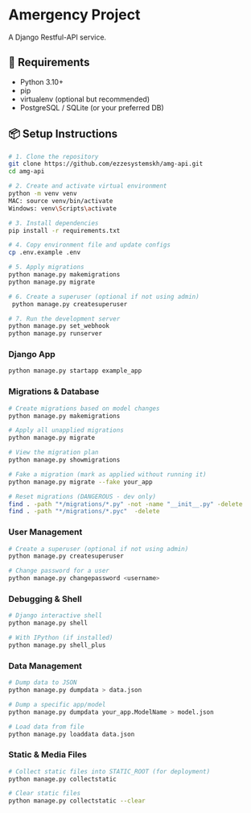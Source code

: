 # Amergency Project

A Django Restful-API service.

## 🚀 Requirements

- Python 3.10+
- pip
- virtualenv (optional but recommended)
- PostgreSQL / SQLite (or your preferred DB)

## 📦 Setup Instructions

```bash
# 1. Clone the repository
git clone https://github.com/ezzesystemskh/amg-api.git
cd amg-api

# 2. Create and activate virtual environment
python -m venv venv
MAC: source venv/bin/activate
Windows: venv\Scripts\activate

# 3. Install dependencies
pip install -r requirements.txt

# 4. Copy environment file and update configs
cp .env.example .env

# 5. Apply migrations
python manage.py makemigrations
python manage.py migrate

# 6. Create a superuser (optional if not using admin)
 python manage.py createsuperuser

# 7. Run the development server
python manage.py set_webhook
python manage.py runserver
```

### Django App
```bash
python manage.py startapp example_app
```

### Migrations & Database
```bash
# Create migrations based on model changes
python manage.py makemigrations

# Apply all unapplied migrations
python manage.py migrate

# View the migration plan
python manage.py showmigrations

# Fake a migration (mark as applied without running it)
python manage.py migrate --fake your_app

# Reset migrations (DANGEROUS - dev only)
find . -path "*/migrations/*.py" -not -name "__init__.py" -delete
find . -path "*/migrations/*.pyc"  -delete
```

### User Management
```bash
# Create a superuser (optional if not using admin)
python manage.py createsuperuser

# Change password for a user
python manage.py changepassword <username>
```
### Debugging & Shell
```bash
# Django interactive shell
python manage.py shell

# With IPython (if installed)
python manage.py shell_plus
```
### Data Management
```bash
# Dump data to JSON
python manage.py dumpdata > data.json

# Dump a specific app/model
python manage.py dumpdata your_app.ModelName > model.json

# Load data from file
python manage.py loaddata data.json
```
### Static & Media Files
```bash
# Collect static files into STATIC_ROOT (for deployment)
python manage.py collectstatic

# Clear static files
python manage.py collectstatic --clear
```